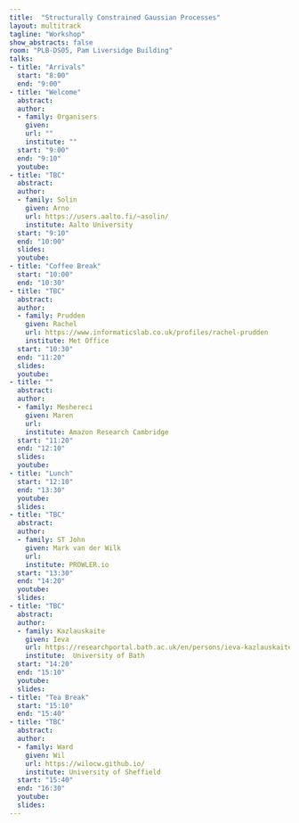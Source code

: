 ```yaml
---
title:  "Structurally Constrained Gaussian Processes"
layout: multitrack
tagline: "Workshop"
show_abstracts: false
room: "PLB-DS05, Pam Liversidge Building"
talks:
- title: "Arrivals"
  start: "8:00"
  end: "9:00"
- title: "Welcome"    
  abstract:
  author:
  - family: Organisers
    given: 
    url: ""
    institute: ""   
  start: "9:00"
  end: "9:10"
  youtube:
- title: "TBC"
  abstract:
  author:
  - family: Solin
    given: Arno
    url: https://users.aalto.fi/~asolin/
    institute: Aalto University
  start: "9:10"
  end: "10:00"
  slides:  
  youtube:
- title: "Coffee Break"
  start: "10:00"
  end: "10:30"    
- title: "TBC"
  abstract: 
  author:
  - family: Prudden
    given: Rachel
    url: https://www.informaticslab.co.uk/profiles/rachel-prudden
    institute: Met Office
  start: "10:30"
  end: "11:20"
  slides: 
  youtube:
- title: ""
  abstract: 
  author:
  - family: Meshereci  
    given: Maren
    url: 
    institute: Amazon Research Cambridge
  start: "11:20"
  end: "12:10"
  slides:  
  youtube:
- title: "Lunch"
  start: "12:10"
  end: "13:30"
  youtube:
  slides:
- title: "TBC"
  abstract: 
  author:
  - family: ST John 
    given: Mark van der Wilk
    url: 
    institute: PROWLER.io
  start: "13:30"
  end: "14:20"
  youtube:
  slides:  
- title: "TBC"
  abstract: 
  author:
  - family: Kazlauskaite 
    given: Ieva
    url: https://researchportal.bath.ac.uk/en/persons/ieva-kazlauskaite
    institute:  University of Bath
  start: "14:20"
  end: "15:10"
  youtube:
  slides: 
- title: "Tea Break"
  start: "15:10"
  end: "15:40"
- title: "TBC"
  abstract: 
  author:
  - family: Ward
    given: Wil
    url: https://wilocw.github.io/
    institute: University of Sheffield
  start: "15:40"
  end: "16:30"
  youtube:
  slides: 
---
```

